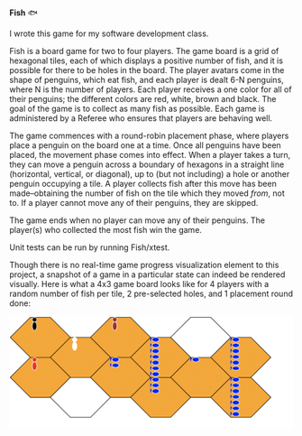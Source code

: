 **Fish** :fish:

I wrote this game for my software development class. 

Fish is a board game for two to four players. 
The game board is a grid of hexagonal tiles, each of which displays a positive number of fish, and it is possible for there to be holes in the board.
The player avatars come in the shape of penguins, which eat fish, and each player is dealt 6-N penguins, where N is the number of players. Each player receives a one color for all of their penguins; the different colors are red, white, brown and black. The goal of the game is to collect as many fish as possible. Each game is administered by a Referee who ensures that players are behaving well. 

The game commences with a round-robin placement phase, where players place a penguin on the board one at a time. Once all penguins have been placed, the movement phase comes into effect. When a player takes a turn, they can move a penguin across a boundary of hexagons in a straight line (horizontal, vertical, or diagonal), up to (but not including) a hole or another penguin occupying a tile. A player collects fish after this move has been made–obtaining the number of fish on the tile which they moved *from*, not to. If a player cannot move any of their penguins, they are skipped. 

The game ends when no player can move any of their penguins. The player(s) who collected the most fish win the game. 

Unit tests can be run by running Fish/xtest. 

Though there is no real-time game progress visualization element to this project, a snapshot of a game in a particular state can indeed be rendered visually. Here is what a 4x3  game board looks like for 4 players with a random number of fish per tile, 2 pre-selected holes, and 1 placement round done:



![fish board](https://github.com/eshwaribhide/Fish/blob/master/fish_board.png)


 
